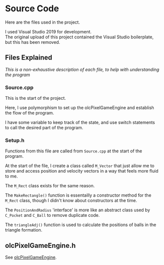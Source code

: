 <h1>Source Code</h1>

Here are the files used in the project.

I used Visual Studio 2019 for development. <br>
The original upload of this project contained the Visual Studio boilerplate, but this has been removed.


<h2>Files Explained</h1>

*This is a non-exhaustive description of each file, to help with understanding the program*

<h3>Source.cpp</h3>

This is the start of the project. <br>

Here, I use polymorphism to set up the olcPixelGameEngine and establish the flow of the program. <br>

I have some variable to keep track of the state, and use switch statements to call the desired part of the program.



<h3>Setup.h</h3>

Functions from this file are called from `Source.cpp` at the start of the program. <br>

At the start of the file, I create a class called `M_Vector` that just allow me to store and access position and velocity vectors in a way that feels more fluid to me. <br>

The `M_Rect` class exists for the same reason. <br>

The `MakeRectangle()` function is essentailly a constructor method for the `M_Rect` class, though I didn't know about constructors at the time.<br>

The `PositionAndRadius` 'interface' is more like an abstract class used by `C_Pocket` and `C_Ball` to remove duplicate code.<br>

The `triangleAdj()` function is used to calculate the positions of balls in the triangle formation.


<h2>olcPixelGameEngine.h</h2>
See <a href="https://github.com/OneLoneCoder/olcPixelGameEngine">olcPixelGameEngine</a>.

